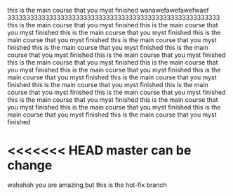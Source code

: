 this is the main course that you myst finished
wanawefawefawefwaef
33333333333333333333333333333333333333333333333333333333
this is the main course that you myst finished
this is the main course that you myst finished
this is the main course that you myst finished
this is the main course that you myst finished
this is the main course that you myst finished
this is the main course that you myst finished
this is the main course that you myst finished
this is the main course that you myst finished
this is the main course that you myst finished
this is the main course that you myst finished
this is the main course that you myst finished
this is the main course that you myst finished
this is the main course that you myst finished
this is the main course that you myst finished
this is the main course that you myst finished
this is the main course that you myst finished
this is the main course that you myst finished
this is the main course that you myst finished
this is the main course that you myst finished
this is the main course that you myst finished
this is the main course that you myst finished

<<<<<<< HEAD
master can be change
=======

wahahah
you are amazing,but this is the hot-fix branch
